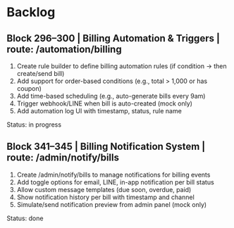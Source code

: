 # Backlog

## Block 296–300 | Billing Automation & Triggers | route: /automation/billing

1. Create rule builder to define billing automation rules (if condition → then create/send bill)
2. Add support for order-based conditions (e.g., total > 1,000 or has coupon)
3. Add time-based scheduling (e.g., auto-generate bills every 9am)
4. Trigger webhook/LINE when bill is auto-created (mock only)
5. Add automation log UI with timestamp, status, rule name

Status: in progress


## Block 341–345 | Billing Notification System | route: /admin/notify/bills

1. Create /admin/notify/bills to manage notifications for billing events
2. Add toggle options for email, LINE, in-app notification per bill status
3. Allow custom message templates (due soon, overdue, paid)
4. Show notification history per bill with timestamp and channel
5. Simulate/send notification preview from admin panel (mock only)

Status: done
